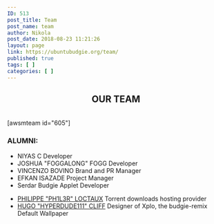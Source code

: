 ```yaml
---
ID: 513
post_title: Team
post_name: team
author: Nikola
post_date: 2018-08-23 11:21:26
layout: page
link: https://ubuntubudgie.org/team/
published: true
tags: [ ]
categories: [ ]
---
```

<div class="vce-row-container">
<div id="el-547d1a01" class="vce-row vce-row--col-gap-30 vce-row-columns--top vce-row-content--top" data-vce-do-apply="all el-547d1a01">
<div class="vce-row-content" data-vce-element-content="true">
<div id="el-a7072689" class="vce-col vce-col--md-100p vce-col--xs-1 vce-col--xs-last vce-col--xs-first vce-col--sm-last vce-col--sm-first vce-col--md-last vce-col--lg-last vce-col--xl-last vce-col--md-first vce-col--lg-first vce-col--xl-first" data-vce-do-apply="background border el-a7072689">
<div class="vce-col-inner" data-vce-element-content="true" data-vce-do-apply="padding margin  el-a7072689">
<div class="vce-text-block">
<div id="el-fcc5ddc8" class="vce-text-block-wrapper vce" data-vce-do-apply="all el-fcc5ddc8">
<h2 style="text-align: center;">OUR TEAM</h2>
</div>
</div>
</div>
</div>
</div>
</div>
</div>
<div class="vce-row-container">
<div id="el-f932567f" class="vce-row vce-row--col-gap-30 vce-row-columns--top vce-row-content--top" data-vce-do-apply="all el-f932567f">
<div class="vce-row-content" data-vce-element-content="true">
<div id="el-37ee33b1" class="vce-col vce-col--md-auto vce-col--xs-1 vce-col--xs-last vce-col--xs-first vce-col--sm-last vce-col--sm-first vce-col--md-last vce-col--lg-last vce-col--xl-last vce-col--md-first vce-col--lg-first vce-col--xl-first" data-vce-do-apply="background border el-37ee33b1">
<div class="vce-col-inner" data-vce-element-content="true" data-vce-do-apply="padding margin  el-37ee33b1">&nbsp;</div>
</div>
</div>
</div>
</div>
<div class="vce-row-container">
<div id="el-9840da07" class="vce-row vce-row--col-gap-30 vce-row-columns--top vce-row-content--top" data-vce-do-apply="all el-9840da07">
<div class="vce-row-content" data-vce-element-content="true">
<div id="el-d2573dac" class="vce-col vce-col--md-100p vce-col--xs-1 vce-col--xs-last vce-col--xs-first vce-col--sm-last vce-col--sm-first vce-col--md-last vce-col--lg-last vce-col--xl-last vce-col--md-first vce-col--lg-first vce-col--xl-first" data-vce-do-apply="background border el-d2573dac">
<div class="vce-col-inner" data-vce-element-content="true" data-vce-do-apply="padding margin  el-d2573dac">
<div class="vce-shortcode">
<div id="el-b7140d73" class="vce-shortcode-wrapper vce" data-vce-do-apply="all el-b7140d73">[awsmteam id="605"]</div>
</div>
</div>
</div>
</div>
</div>
</div>
<p><!--vcv no format--></p>

<!-- wp:heading {"level":3} -->
<h3>ALUMNI:</h3>
<!-- /wp:heading -->

<!-- wp:list -->
<ul><li>NIYAS C Developer</li><li>JOSHUA "FOGGALONG" FOGG Developer</li><li>VINCENZO BOVINO Brand and PR Manager</li><li>EFKAN ISAZADE Project Manager</li><li>Serdar Budgie Applet Developer</li></ul>
<!-- /wp:list -->

<!-- wp:list -->
<ul><li><a rel="noreferrer noopener" href="https://philippeloctaux.com/" target="_blank">PHILIPPE "PH1L3R" LOCTAUX</a> Torrent downloads hosting provider</li><li><a rel="noreferrer noopener" href="http://hyperdude111.deviantart.com/" target="_blank">HUGO "HYPERDUDE111" CLIFF</a> Designer of Xplo, the budgie-remix Default Wallpaper</li></ul>
<!-- /wp:list -->

<!-- wp:paragraph -->
<p></p>
<!-- /wp:paragraph -->